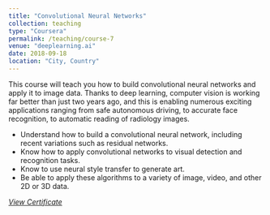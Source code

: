```yaml
---
title: "Convolutional Neural Networks"
collection: teaching
type: "Coursera"
permalink: /teaching/course-7
venue: "deeplearning.ai"
date: 2018-09-18
location: "City, Country"
---
```


This course will teach you how to build convolutional neural networks and apply it to image data. Thanks to deep learning, computer vision is working far better than just two years ago, and this is enabling numerous exciting applications ranging from safe autonomous driving, to accurate face recognition, to automatic reading of radiology images. 

- Understand how to build a convolutional neural network, including recent variations such as residual networks.
- Know how to apply convolutional networks to visual detection and recognition tasks.
- Know to use neural style transfer to generate art.
- Be able to apply these algorithms to a variety of image, video, and other 2D or 3D data.

[*View Certificate*](https://coursera.org/share/398d6f63b7013592999b4f3bf9450554)
